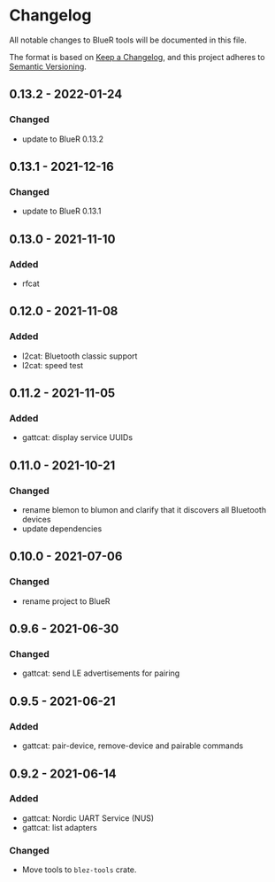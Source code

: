 # Changelog
All notable changes to BlueR tools will be documented in this file.

The format is based on [Keep a Changelog](https://keepachangelog.com/en/1.0.0/),
and this project adheres to [Semantic Versioning](https://semver.org/spec/v2.0.0.html).

## 0.13.2 - 2022-01-24
### Changed
- update to BlueR 0.13.2

## 0.13.1 - 2021-12-16
### Changed
- update to BlueR 0.13.1

## 0.13.0 - 2021-11-10
### Added
- rfcat

## 0.12.0 - 2021-11-08
### Added
- l2cat: Bluetooth classic support
- l2cat: speed test

## 0.11.2 - 2021-11-05
### Added
- gattcat: display service UUIDs

## 0.11.0 - 2021-10-21
### Changed
- rename blemon to blumon and clarify that it discovers all Bluetooth devices
- update dependencies

## 0.10.0 - 2021-07-06
### Changed
- rename project to BlueR

## 0.9.6 - 2021-06-30
### Changed
- gattcat: send LE advertisements for pairing

## 0.9.5 - 2021-06-21
### Added
- gattcat: pair-device, remove-device and pairable commands

## 0.9.2 - 2021-06-14
### Added
- gattcat: Nordic UART Service (NUS) 
- gattcat: list adapters
### Changed
- Move tools to `blez-tools` crate.
